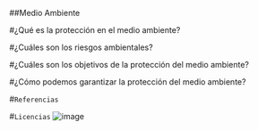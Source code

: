 ##Medio Ambiente


#¿Qué es la protección en el medio ambiente?

#¿Cuáles son los riesgos ambientales?

#¿Cuáles son los objetivos de la protección del medio ambiente?

#¿Cómo podemos garantizar la protección del medio ambiente?


#`Referencias`




#`Licencias`
![image](https://user-images.githubusercontent.com/114906861/201602325-53437fa8-61f8-45c2-9c1d-9e4b8c3cc45a.PNG)
